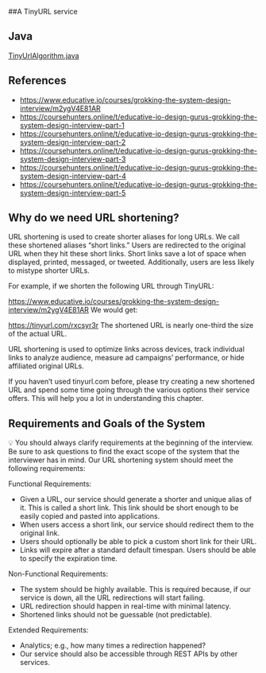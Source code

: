 ##A TinyURL service

## Java

[TinyUrlAlgorithm.java](../../src/main/java/org/learning/javapractice/system_design/TinyUrlAlgorithm.java)

## References

* https://www.educative.io/courses/grokking-the-system-design-interview/m2ygV4E81AR
* https://coursehunters.online/t/educative-io-design-gurus-grokking-the-system-design-interview-part-1
* https://coursehunters.online/t/educative-io-design-gurus-grokking-the-system-design-interview-part-2
* https://coursehunters.online/t/educative-io-design-gurus-grokking-the-system-design-interview-part-3
* https://coursehunters.online/t/educative-io-design-gurus-grokking-the-system-design-interview-part-4
* https://coursehunters.online/t/educative-io-design-gurus-grokking-the-system-design-interview-part-5

## Why do we need URL shortening?

URL shortening is used to create shorter aliases for long URLs. We call these shortened aliases “short links.” Users are redirected to the original URL when they hit these short links. Short links save a lot of space when displayed, printed, messaged, or tweeted. Additionally, users are less likely to mistype shorter URLs.

For example, if we shorten the following URL through TinyURL:

https://www.educative.io/courses/grokking-the-system-design-interview/m2ygV4E81AR
We would get:

https://tinyurl.com/rxcsyr3r
The shortened URL is nearly one-third the size of the actual URL.

URL shortening is used to optimize links across devices, track individual links to analyze audience, measure ad campaigns’ performance, or hide affiliated original URLs.

If you haven’t used tinyurl.com before, please try creating a new shortened URL and spend some time going through the various options their service offers. This will help you a lot in understanding this chapter.

## Requirements and Goals of the System

💡 You should always clarify requirements at the beginning of the interview. Be sure to ask questions to find the exact scope of the system that the interviewer has in mind.
Our URL shortening system should meet the following requirements:

Functional Requirements:

* Given a URL, our service should generate a shorter and unique alias of it. This is called a short link. This link should be short enough to be easily copied and pasted into applications.
* When users access a short link, our service should redirect them to the original link.
* Users should optionally be able to pick a custom short link for their URL.
* Links will expire after a standard default timespan. Users should be able to specify the expiration time.

Non-Functional Requirements:

* The system should be highly available. This is required because, if our service is down, all the URL redirections will start failing.
* URL redirection should happen in real-time with minimal latency.
* Shortened links should not be guessable (not predictable).

Extended Requirements:

* Analytics; e.g., how many times a redirection happened?
* Our service should also be accessible through REST APIs by other services.
